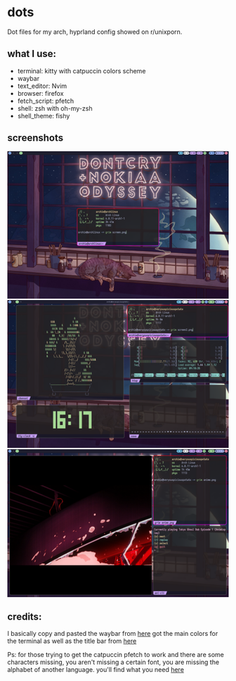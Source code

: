 # dots

Dot files for my arch, hyprland config showed on r/unixporn.

## what I use:

- terminal: kitty with catpuccin colors scheme
- waybar
- text_editor: Nvim
- browser: firefox
- fetch_script: pfetch
- shell: zsh with oh-my-zsh
- shell_theme: fishy

## screenshots

![only the terminal](./screen.png)
![cbonsai go brr](screen2.png)
![watching ani-cli](anime.png)

## credits:

I basically copy and pasted the waybar from [here](https://github.com/gmr458/.dotfiles)
got the main colors for the terminal as well as the title bar from [here](https://github.com/catppuccin/kitty)

Ps: for those trying to get the catpuccin pfetch to work and there are some characters missing, you aren't missing a certain font, you are missing the alphabet of another language.
you'll find what you need [here](https://www.reddit.com/r/archlinux/comments/niym4p/how_to_install_all_language_fonts/)

